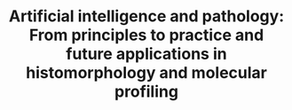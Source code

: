 ---
title: "Artificial intelligence and pathology: From principles to practice and future applications in histomorphology and molecular profiling"
journal: Seminars in Cancer Biology
status: accepted
---